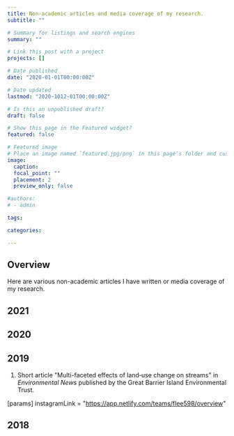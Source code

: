 ```yaml
---
title: Non-academic articles and media coverage of my research.
subtitle: ""

# Summary for listings and search engines
summary: ""

# Link this post with a project
projects: []

# Date published
date: "2020-01-01T00:00:00Z"

# Date updated
lastmod: "2020-1012-01T00:00:00Z"

# Is this an unpublished draft?
draft: false

# Show this page in the Featured widget?
featured: false

# Featured image
# Place an image named `featured.jpg/png` in this page's folder and customize its options here.
image:
  caption: 
  focal_point: ""
  placement: 2
  preview_only: false

#authors:
# - admin

tags:

categories:

---
```


## Overview
Here are various non-academic articles I have written or media coverage of my research.


## 2021


## 2020


## 2019

1. Short article "Multi-faceted effects of land‐use change on streams" in *Environmental News* published by the Great Barrier Island Environmental Trust.

[params]
    instagramLink = "https://app.netlify.com/teams/flee598/overview"

## 2018

